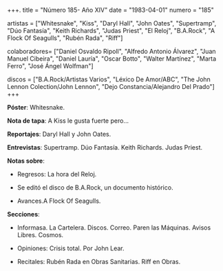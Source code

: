 +++.
title = "Número 185- Año XIV"
date = "1983-04-01"
numero = "185"

artistas = ["Whitesnake", "Kiss", "Daryl Hall", "John Oates", "Supertramp", "Dúo Fantasía", "Keith Richards", "Judas Priest", "El Reloj", "B.A.Rock", "A Flock Of Seagulls", "Rubén Rada", "Riff"]

colaboradores= ["Daniel Osvaldo Ripoll", "Alfredo Antonio Álvarez", "Juan Manuel Cibeira", "Daniel Lauría", "Oscar Botto", "Walter Martínez", "Marta Ferro", "José Ángel Wolfman"]

discos = ["B.A.Rock/Artistas Varios", "Léxico De Amor/ABC", "The John Lennon Colection/John Lennon", "Dejo Constancia/Alejandro Del Prado"]
+++

**Póster**: Whitesnake. 

**Nota de tapa**: A Kiss le gusta fuerte pero...

**Reportajes**: Daryl Hall y John Oates.

**Entrevistas**: Supertramp. Dúo Fantasía. Keith Richards. Judas Priest.

**Notas sobre**:

- Regresos: La hora del Reloj. 

- Se editó el disco de B.A.Rock, un documento histórico.

- Avances.A Flock Of Seagulls.

**Secciones**:

- Informasa. La Cartelera. Discos. Correo. Paren las Máquinas. Avisos Libres. Cosmos. 

- Opiniones: Crisis total. Por John Lear.

- Recitales: Rubén Rada en Obras Sanitarias. Riff en Obras. 

